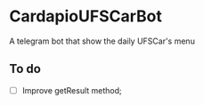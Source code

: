 # CardapioUFSCarBot
A telegram bot that show the daily UFSCar's menu

## To do

- [ ] Improve getResult method; 
